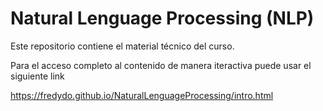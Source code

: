 # Natural Lenguage Processing (NLP)

Este repositorio contiene el material técnico del curso.

Para el acceso completo al contenido de manera iteractiva puede usar el siguiente link

https://fredydo.github.io/NaturalLenguageProcessing/intro.html